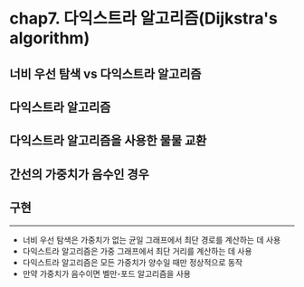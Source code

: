 # chap7. 다익스트라 알고리즘(Dijkstra's algorithm)

## 너비 우선 탐색 vs 다익스트라 알고리즘
## 다익스트라 알고리즘

## 다익스트라 알고리즘을 사용한 물물 교환
## 간선의 가중치가 음수인 경우

## 구현

---

- 너비 우선 탐색은 가중치가 없는 균일 그래프에서 최단 경로를 계산하는 데 사용
- 다익스트라 알고리즘은 가중 그래프에서 최단 거리를 계산하는 데 사용
- 다익스트라 알고리즘은 모든 가중치가 양수일 때만 정상적으로 동작
- 만약 가중치가 음수이면 벨만-포드 알고리즘을 사용

